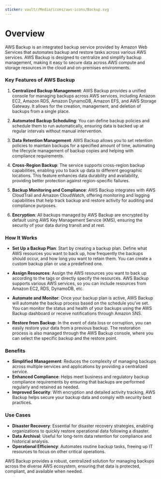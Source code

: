 ```yaml
---
sticker: vault//Media/icons/aws-icons/Backup.svg
---
```

# Overview

AWS Backup is an integrated backup service provided by Amazon Web Services that automates backup and restore tasks across various AWS services. AWS Backup is designed to centralize and simplify backup management, making it easy to secure data across AWS compute and storage resources in the cloud and on-premises environments.

### Key Features of AWS Backup

1. **Centralized Backup Management**: AWS Backup provides a unified console for managing backups across AWS services, including Amazon EC2, Amazon RDS, Amazon DynamoDB, Amazon EFS, and AWS Storage Gateway. It allows for the creation, management, and deletion of backups from a single place.
    
2. **Automated Backup Scheduling**: You can define backup policies and schedule them to run automatically, ensuring data is backed up at regular intervals without manual intervention.
    
3. **Data Retention Management**: AWS Backup allows you to set retention policies to maintain backups for a specified amount of time, automating the lifecycle management of backup copies and helping with compliance requirements.
    
4. **Cross-Region Backup**: The service supports cross-region backup capabilities, enabling you to back up data to different geographic locations. This feature enhances data durability and availability, providing better protection against region-specific failures.
    
5. **Backup Monitoring and Compliance**: AWS Backup integrates with AWS CloudTrail and Amazon CloudWatch, offering monitoring and logging capabilities that help track backup and restore activity for auditing and compliance purposes.
    
6. **Encryption**: All backups managed by AWS Backup are encrypted by default using AWS Key Management Service (KMS), ensuring the security of your data during transit and at rest.
    

### How It Works

- **Set Up a Backup Plan**: Start by creating a backup plan. Define what AWS resources you want to back up, how frequently the backups should occur, and how long you want to retain them. You can create a custom backup plan or use a predefined one.
    
- **Assign Resources**: Assign the AWS resources you want to back up according to the tags or directly specify the resources. AWS Backup supports various AWS services, so you can include resources from Amazon EC2, RDS, DynamoDB, etc.
    
- **Automate and Monitor**: Once your backup plan is active, AWS Backup will automate the backup process based on the schedule you’ve set. You can monitor the status and health of your backups using the AWS Backup dashboard or receive notifications through Amazon SNS.
    
- **Restore from Backup**: In the event of data loss or corruption, you can easily restore your data from a previous backup. The restoration process is also managed through the AWS Backup console, where you can select the specific backup and the restore point.
    

### Benefits

- **Simplified Management**: Reduces the complexity of managing backups across multiple services and applications by providing a centralized service.
- **Enhanced Compliance**: Helps meet business and regulatory backup compliance requirements by ensuring that backups are performed regularly and retained as needed.
- **Improved Security**: With encryption and detailed activity tracking, AWS Backup helps secure your backup data and comply with security best practices.

### Use Cases

- **Disaster Recovery**: Essential for disaster recovery strategies, enabling organizations to quickly restore operational data following a disaster.
- **Data Archival**: Useful for long-term data retention for compliance and historical analysis.
- **Operational Efficiency**: Automates routine backup tasks, freeing up IT resources to focus on other critical operations.

AWS Backup provides a robust, centralized solution for managing backups across the diverse AWS ecosystem, ensuring that data is protected, compliant, and available when needed.